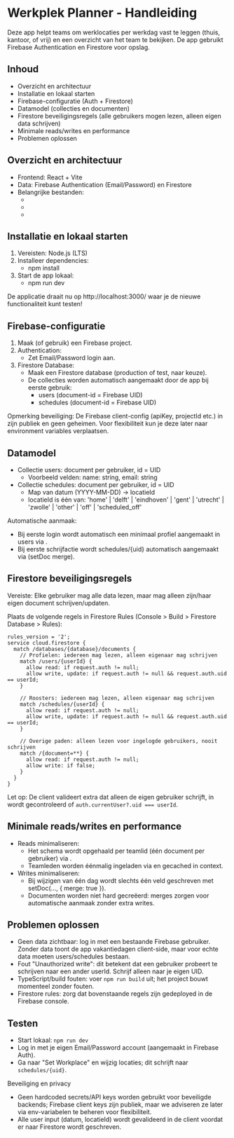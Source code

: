 # Werkplek Planner - Handleiding

Deze app helpt teams om werklocaties per werkdag vast te leggen (thuis, kantoor, of vrij) en een overzicht van het team te bekijken. De app gebruikt Firebase Authentication en Firestore voor opslag.

## Inhoud
- Overzicht en architectuur
- Installatie en lokaal starten
- Firebase-configuratie (Auth + Firestore)
- Datamodel (collecties en documenten)
- Firestore beveiligingsregels (alle gebruikers mogen lezen, alleen eigen data schrijven)
- Minimale reads/writes en performance
- Problemen oplossen

## Overzicht en architectuur
- Frontend: React + Vite
- Data: Firebase Authentication (Email/Password) en Firestore
- Belangrijke bestanden:
  - <mcfile name="config.ts" path="c:\Users\Edwin\Documents\Apps\werkplek-planner\firebase\config.ts"></mcfile>
  - <mcfile name="api.ts" path="c:\Users\Edwin\Documents\Apps\werkplek-planner\services\api.ts"></mcfile>
  - <mcfile name="AppContext.tsx" path="c:\Users\Edwin\Documents\Apps\werkplek-planner\contexts\AppContext.tsx"></mcfile>

## Installatie en lokaal starten
1. Vereisten: Node.js (LTS)
2. Installeer dependencies:
   - npm install
3. Start de app lokaal:
   - npm run dev

De applicatie draait nu op http://localhost:3000/ waar je de nieuwe functionaliteit kunt testen!

## Firebase-configuratie
1. Maak (of gebruik) een Firebase project.
2. Authentication:
   - Zet Email/Password login aan.
3. Firestore Database:
   - Maak een Firestore database (production of test, naar keuze).
   - De collecties worden automatisch aangemaakt door de app bij eerste gebruik:
     - users (document-id = Firebase UID)
     - schedules (document-id = Firebase UID)

Opmerking beveiliging: De Firebase client-config (apiKey, projectId etc.) in <mcfile name="config.ts" path="c:\Users\Edwin\Documents\Apps\werkplek-planner\firebase\config.ts"></mcfile> zijn publiek en geen geheimen. Voor flexibiliteit kun je deze later naar environment variables verplaatsen.

## Datamodel
- Collectie users: document per gebruiker, id = UID
  - Voorbeeld velden: name: string, email: string
- Collectie schedules: document per gebruiker, id = UID
  - Map van datum (YYYY-MM-DD) -> locatieId
  - locatieId is één van: 'home' | 'delft' | 'eindhoven' | 'gent' | 'utrecht' | 'zwolle' | 'other' | 'off' | 'scheduled_off'

Automatische aanmaak:
- Bij eerste login wordt automatisch een minimaal profiel aangemaakt in users via <mcsymbol name="getUserProfile" filename="api.ts" path="c:\Users\Edwin\Documents\Apps\werkplek-planner\services\api.ts" startline="20" type="function"></mcsymbol>.
- Bij eerste schrijfactie wordt schedules/{uid} automatisch aangemaakt via <mcsymbol name="updateScheduleEntry" filename="api.ts" path="c:\Users\Edwin\Documents\Apps\werkplek-planner\services\api.ts" startline="119" type="function"></mcsymbol> (setDoc merge).

## Firestore beveiligingsregels
Vereiste: Elke gebruiker mag alle data lezen, maar mag alleen zijn/haar eigen document schrijven/updaten.

Plaats de volgende regels in Firestore Rules (Console > Build > Firestore Database > Rules):

```
rules_version = '2';
service cloud.firestore {
  match /databases/{database}/documents {
    // Profielen: iedereen mag lezen, alleen eigenaar mag schrijven
    match /users/{userId} {
      allow read: if request.auth != null;
      allow write, update: if request.auth != null && request.auth.uid == userId;
    }

    // Roosters: iedereen mag lezen, alleen eigenaar mag schrijven
    match /schedules/{userId} {
      allow read: if request.auth != null;
      allow write, update: if request.auth != null && request.auth.uid == userId;
    }

    // Overige paden: alleen lezen voor ingelogde gebruikers, nooit schrijven
    match /{document=**} {
      allow read: if request.auth != null;
      allow write: if false;
    }
  }
}
```

Let op: De client valideert extra dat alleen de eigen gebruiker schrijft, in <mcsymbol name="updateScheduleEntry" filename="api.ts" path="c:\Users\Edwin\Documents\Apps\werkplek-planner\services\api.ts" startline="119" type="function"></mcsymbol> wordt gecontroleerd of `auth.currentUser?.uid === userId`.

## Minimale reads/writes en performance
- Reads minimaliseren:
  - Het schema wordt opgehaald per teamlid (één document per gebruiker) via <mcsymbol name="fetchSchedule" filename="api.ts" path="c:\Users\Edwin\Documents\Apps\werkplek-planner\services\api.ts" startline="80" type="function"></mcsymbol>.
  - Teamleden worden éénmalig ingeladen via <mcsymbol name="fetchTeamMembers" filename="api.ts" path="c:\Users\Edwin\Documents\Apps\werkplek-planner\services\api.ts" startline="68" type="function"></mcsymbol> en gecached in context.
- Writes minimaliseren:
  - Bij wijzigen van één dag wordt slechts één veld geschreven met setDoc(..., { merge: true }).
  - Documenten worden niet hard gecreëerd: merges zorgen voor automatische aanmaak zonder extra writes.

## Problemen oplossen
- Geen data zichtbaar: log in met een bestaande Firebase gebruiker. Zonder data toont de app vakantiedagen client-side, maar voor echte data moeten users/schedules bestaan.
- Fout "Unauthorized write": dit betekent dat een gebruiker probeert te schrijven naar een ander userId. Schrijf alleen naar je eigen UID.
- TypeScript/build fouten: voer `npm run build` uit; het project bouwt momenteel zonder fouten.
- Firestore rules: zorg dat bovenstaande regels zijn gedeployed in de Firebase console.

## Testen
- Start lokaal: `npm run dev`
- Log in met je eigen Email/Password account (aangemaakt in Firebase Auth).
- Ga naar "Set Workplace" en wijzig locaties; dit schrijft naar `schedules/{uid}`.

Beveiliging en privacy
- Geen hardcoded secrets/API keys worden gebruikt voor beveiligde backends; Firebase client keys zijn publiek, maar we adviseren ze later via env-variabelen te beheren voor flexibiliteit.
- Alle user input (datum, locatieId) wordt gevalideerd in de client voordat er naar Firestore wordt geschreven.
